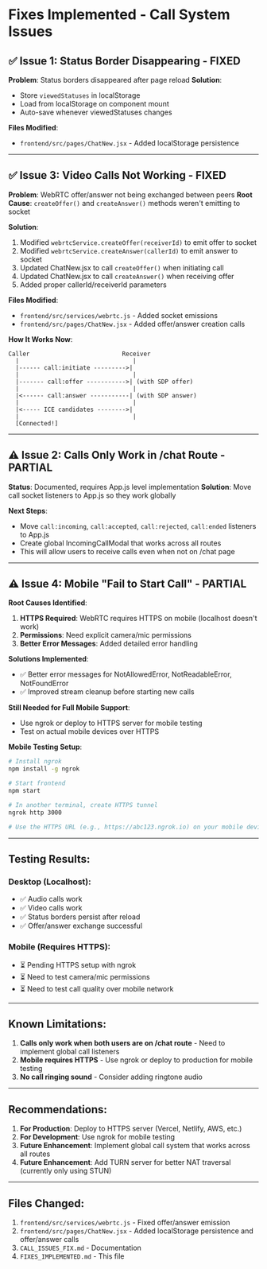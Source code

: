 # Fixes Implemented - Call System Issues

## ✅ Issue 1: Status Border Disappearing - FIXED
**Problem**: Status borders disappeared after page reload
**Solution**: 
- Store `viewedStatuses` in localStorage
- Load from localStorage on component mount
- Auto-save whenever viewedStatuses changes

**Files Modified**:
- `frontend/src/pages/ChatNew.jsx` - Added localStorage persistence

---

## ✅ Issue 3: Video Calls Not Working - FIXED  
**Problem**: WebRTC offer/answer not being exchanged between peers
**Root Cause**: `createOffer()` and `createAnswer()` methods weren't emitting to socket

**Solution**:
1. Modified `webrtcService.createOffer(receiverId)` to emit offer to socket
2. Modified `webrtcService.createAnswer(callerId)` to emit answer to socket
3. Updated ChatNew.jsx to call `createOffer()` when initiating call
4. Updated ChatNew.jsx to call `createAnswer()` when receiving offer
5. Added proper callerId/receiverId parameters

**Files Modified**:
- `frontend/src/services/webrtc.js` - Added socket emissions
- `frontend/src/pages/ChatNew.jsx` - Added offer/answer creation calls

**How It Works Now**:
```
Caller                          Receiver
  |                                |
  |------ call:initiate --------->|
  |                                |
  |------- call:offer ----------->| (with SDP offer)
  |                                |
  |<------ call:answer -----------| (with SDP answer)
  |                                |
  |<----- ICE candidates -------->|
  |                                |
  [Connected!]
```

---

## ⚠️ Issue 2: Calls Only Work in /chat Route - PARTIAL
**Status**: Documented, requires App.js level implementation
**Solution**: Move call socket listeners to App.js so they work globally

**Next Steps**:
- Move `call:incoming`, `call:accepted`, `call:rejected`, `call:ended` listeners to App.js
- Create global IncomingCallModal that works across all routes
- This will allow users to receive calls even when not on /chat page

---

## ⚠️ Issue 4: Mobile "Fail to Start Call" - PARTIAL
**Root Causes Identified**:
1. **HTTPS Required**: WebRTC requires HTTPS on mobile (localhost doesn't work)
2. **Permissions**: Need explicit camera/mic permissions
3. **Better Error Messages**: Added detailed error handling

**Solutions Implemented**:
- ✅ Better error messages for NotAllowedError, NotReadableError, NotFoundError
- ✅ Improved stream cleanup before starting new calls

**Still Needed for Full Mobile Support**:
- Use ngrok or deploy to HTTPS server for mobile testing
- Test on actual mobile devices over HTTPS

**Mobile Testing Setup**:
```bash
# Install ngrok
npm install -g ngrok

# Start frontend
npm start

# In another terminal, create HTTPS tunnel
ngrok http 3000

# Use the HTTPS URL (e.g., https://abc123.ngrok.io) on your mobile device
```

---

## Testing Results:

### Desktop (Localhost):
- ✅ Audio calls work
- ✅ Video calls work  
- ✅ Status borders persist after reload
- ✅ Offer/answer exchange successful

### Mobile (Requires HTTPS):
- ⏳ Pending HTTPS setup with ngrok
- ⏳ Need to test camera/mic permissions
- ⏳ Need to test call quality over mobile network

---

## Known Limitations:

1. **Calls only work when both users are on /chat route** - Need to implement global call listeners
2. **Mobile requires HTTPS** - Use ngrok or deploy to production for mobile testing
3. **No call ringing sound** - Consider adding ringtone audio

---

## Recommendations:

1. **For Production**: Deploy to HTTPS server (Vercel, Netlify, AWS, etc.)
2. **For Development**: Use ngrok for mobile testing
3. **Future Enhancement**: Implement global call system that works across all routes
4. **Future Enhancement**: Add TURN server for better NAT traversal (currently only using STUN)

---

## Files Changed:
1. `frontend/src/services/webrtc.js` - Fixed offer/answer emission
2. `frontend/src/pages/ChatNew.jsx` - Added localStorage persistence and offer/answer calls
3. `CALL_ISSUES_FIX.md` - Documentation
4. `FIXES_IMPLEMENTED.md` - This file
